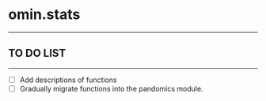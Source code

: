 # omin.stats
---
## TO DO LIST
---
- [ ] Add descriptions of functions
- [ ] Gradually migrate functions into the pandomics module.

